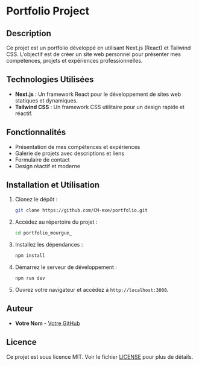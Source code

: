 # Portfolio Project

## Description
Ce projet est un portfolio développé en utilisant Next.js (React) et Tailwind CSS. L'objectif est de créer un site web personnel pour présenter mes compétences, projets et expériences professionnelles.

## Technologies Utilisées
- **Next.js** : Un framework React pour le développement de sites web statiques et dynamiques.
- **Tailwind CSS** : Un framework CSS utilitaire pour un design rapide et réactif.

## Fonctionnalités
- Présentation de mes compétences et expériences
- Galerie de projets avec descriptions et liens
- Formulaire de contact
- Design réactif et moderne

## Installation et Utilisation
1. Clonez le dépôt :
    ```bash
    git clone https://github.com/CM-exe/portfolio.git
    ```
2. Accédez au répertoire du projet :
    ```bash
    cd portfolio_mourgue_
3. Installez les dépendances :
    ```bash
    npm install
    ```
4. Démarrez le serveur de développement :
    ```bash
    npm run dev
    ```
5. Ouvrez votre navigateur et accédez à `http://localhost:3000`.

## Auteur
- **Votre Nom** - [Votre GitHub](https://github.com/CM-exe)

## Licence
Ce projet est sous licence MIT. Voir le fichier [LICENSE](LICENSE) pour plus de détails.